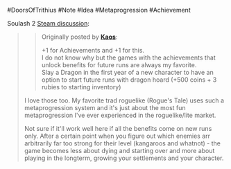 #DoorsOfTrithius #Note #Idea #Metaprogression #Achievement

Soulash 2 [Steam discussion](https://steamcommunity.com/app/2399160/discussions/0/4523386686504565757/#c4632608644979044772):

> > Originally posted by **[Kaos](https://steamcommunity.com/app/2399160/discussions/0/4523386686504565757/#c4632608644979042004)**:
> > 
> > +1 for Achievements and +1 for this.  
> > I do not know why but the games with the achievements that unlock benefits for future runs are always my favorite.  
> > Slay a Dragon in the first year of a new character to have an option to start future runs with dragon hoard (+500 coins + 3 rubies to starting inventory)
> 
> I love those too. My favorite trad roguelike (Rogue's Tale) uses such a metaprogression system and it's just about the most fun metaprogression I've ever experienced in the roguelike/lite market.  
> 
> Not sure if it'll work well here if all the benefits come on new runs only. After a certain point when you figure out which enemies arr arbitrarily far too strong for their level (kangaroos and whatnot) - the game becomes less about dying and starting over and more about playing in the longterm, growing your settlements and your character.